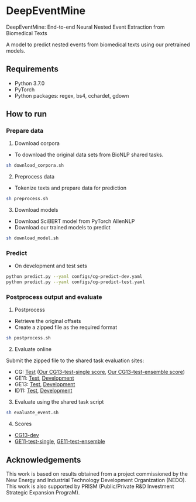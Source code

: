# DeepEventMine
DeepEventMine: End-to-end Neural Nested Event Extraction from Biomedical Texts

A model to predict nested events from biomedical texts using our pretrained models.

## Requirements
- Python 3.7.0
- PyTorch
- Python packages: regex, bs4, cchardet, gdown

## How to run

### Prepare data
1. Download corpora
- To download the original data sets from BioNLP shared tasks.
```bash
sh download_corpora.sh
```

2. Preprocess data
- Tokenize texts and prepare data for prediction
```bash
sh preprocess.sh
```

3. Download models
- Download SciBERT model from PyTorch AllenNLP
- Download our trained models to predict
```bash
sh download_model.sh
```


### Predict

- On development and test sets
```bash
python predict.py --yaml configs/cg-predict-dev.yaml
python predict.py --yaml configs/cg-predict-test.yaml
```

### Postprocess output and evaluate

1. Postprocess
- Retrieve the original offsets
- Create a zipped file as the required format
```bash
sh postprocess.sh
```

2. Evaluate online

Submit the zipped file to the shared task evaluation sites:

- CG: [Test](http://weaver.nlplab.org/~bionlp-st/BioNLP-ST-2013/CG/submission/) ([Our CG13-test-single score](https://drive.google.com/file/d/1RaSyfNgpfOVHb7iDnK2PT9K8SEydQDQe/view?usp=sharing),
[Our CG13-test-ensemble score](https://drive.google.com/file/d/1p7GqdvckZ33xFRDomkYoHSVZ3Mpzyp4d/view?usp=sharing))
- GE11: [Test](http://bionlp-st.dbcls.jp/GE/2011/eval-test/), [Development](http://bionlp-st.dbcls.jp/GE/2011/eval-development/)
- GE13: [Test](http://bionlp-st.dbcls.jp/GE/2013/eval-test/), [Development](http://bionlp-st.dbcls.jp/GE/2013/eval-development/)
- ID11: [Test](http://weaver.nlplab.org/~bionlp-st/BioNLP-ST/ID/test-eval.html), [Development](http://weaver.nlplab.org/~bionlp-st/BioNLP-ST/ID/devel-eval.htm)

3. Evaluate using the shared task script

```bash
sh evaluate_event.sh
```

4. Scores

- [CG13-dev](https://drive.google.com/file/d/1u1zKcGavDVEAnAwZq6cI_cxQcqERvoAZ/view?usp=sharing)
- [GE11-test-single](https://drive.google.com/file/d/16P27hCOo3cjiclMJ-uTW5KMGHfxZ2MLO/view?usp=sharing), [GE11-test-ensemble](https://drive.google.com/file/d/1kDXukxggUuLD6XV8qdd7pevHMJXFRQhK/view?usp=sharing)

## Acknowledgements
This work is based on results obtained from a project commissioned by the New Energy and Industrial Technology Development Organization (NEDO).
This work is also supported by PRISM (Public/Private R&D Investment Strategic Expansion PrograM).